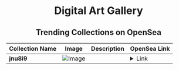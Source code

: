 <div align="center">

# Digital Art Gallery

## Trending Collections on OpenSea

| Collection Name                       | Image                                                                                     | Description                       | OpenSea Link                                                                                          |
|---------------------------------------|-------------------------------------------------------------------------------------------|-----------------------------------|--------------------------------------------------------------------------------------------------------|
| **jnu8i9** | ![Image](https://i.seadn.io/s/raw/files/dc55a3bceacd69b300f46fd9c9b4b0af.jpg?w=500&auto=format?w=200&auto=format) |  | <details><summary>Link</summary>[jnu8i9](https://opensea.io/collection/jnu8i9)</details> |

</div>